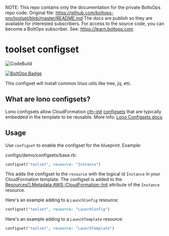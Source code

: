 <!-- note marker start -->
NOTE: This repo contains only the documentation for the private BoltsOps repo code.
Original file: https://github.com/boltops-pro/toolset/blob/master/README.md
The docs are publish so they are available for interested subscribers.
For access to the source code, you can become a BoltOps subscriber.
See: https://learn.boltops.com

<!-- note marker end -->

# toolset configset

![CodeBuild](https://codebuild.us-west-2.amazonaws.com/badges?uuid=eyJlbmNyeXB0ZWREYXRhIjoiRGlkd0JLNE1WYmNLays1TklvdXVSNXhEOTJvdGltTG94SEowSVIzTldWZzNFL1AxWS8xQVB2Smt5SW1uZ29SZk9oK0U1SS9BeXJyTkZOUFBpVWEzblJBPSIsIml2UGFyYW1ldGVyU3BlYyI6InBKQ250ekU0cmxFZ2lJZlAiLCJtYXRlcmlhbFNldFNlcmlhbCI6MX0%3D&branch=master)

[![BoltOps Badge](https://img.boltops.com/boltops/badges/boltops-badge.png)](https://www.boltops.com)

This configset will install common linux utils like tree, jq, etc.

## What are lono configsets?

Lono configsets allow CloudFormation [cfn-init](https://docs.aws.amazon.com/AWSCloudFormation/latest/UserGuide/cfn-init.html) [configsets](https://docs.aws.amazon.com/AWSCloudFormation/latest/UserGuide/aws-resource-init.html) that are typically embedded in the template to be reusable.  More info: [Lono Configsets docs](https://lono.cloud/docs/configsets/).

## Usage

Use `configset` to enable the configset for the blueprint.  Example:

configs/demo/configsets/base.rb:

```ruby
configset("toolset", resource: "Instance")
```

This adds the configset to the `resource` with the logical id `Instance` in your CloudFormation template.  The configset is added to the [Resources[].Metadata.AWS::CloudFormation::Init](https://docs.aws.amazon.com/AWSCloudFormation/latest/UserGuide/aws-resource-init.html) attribute of the `Instance` resource.

Here's an example adding to a `LaunchConfig` resource:

```ruby
configset("toolset", resource: "LaunchConfig")
```

Here's an example adding to a `LaunchTemplate` resource:

```ruby
configset("toolset", resource: "LaunchTemplate")
```
